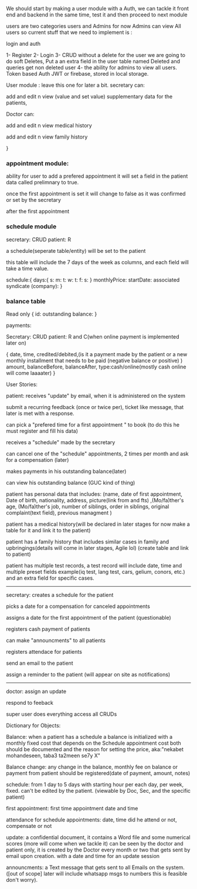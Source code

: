 We should start by making a user module with a Auth, we can tackle it front end and backend in the same time, test it and then proceed to next module 

users are two categories users and Admins for now Admins can view All users so current stuff that we need to implement is :

login and auth

1- Register
2- Login
3- CRUD without a delete for the user we are going to do soft Deletes, Put a an extra field in the user table named Deleted and queries get non deleted user
4- the ability for admins to view all users.
 Token based Auth JWT or firebase, stored in local storage.
 
 
 
 
 User module :
leave this one for later a bit.
secretary can:

add and edit n view (value and set value) supplementary data for the patients,

Doctor can:

add and edit n view medical history

add and edit n view family history 

}


### appointment module: 

ability for user to add a prefered appointment it will set a field in the patient data called prelimnary to true.

once the first appointment is set it will change to false as it was confirmed or set by the secretary 

after the first appointment




### schedule module 

secretary: CRUD
patient: R

a schedule(seperate table/entity) will be set to the patient 

this table will include the 7 days of the week as columns, and each field will take a time value.

schedule:{
 days:{
       s:
       m:
       t:
       w:
       t:
       f:
       s:
       }
monthlyPrice:
startDate:
associated syndicate (company):
}


### balance table 
Read only
{
id:
outstanding balance:
}



payments:

Secretary: CRUD
patient: R and C(when online payment is implemented later on)

{
    date,
    time,
    credited/debited,(is it a payment made by the patient or a new monthly installment that needs to be paid  (negative balance or positive) )
    amount,
    balanceBefore,
    balanceAfter,
    type:cash/online(mostly cash online will come laaaater)
}







User Stories:

patient: receives "update" by email, when it is administered on the system

submit a recurring feedback (once or twice per), ticket like message, that later is met with a response. 

can pick a "prefered time for a first appointment " to book (to do this he must register and fill his data)

receives a "schedule" made by the secretary

can cancel one of the "schedule" appointments, 2 times per month and ask for a compensation (later)
 
makes payments in his outstanding balance(later)

can view his outstanding balance (GUC kind of thing)

patient has personal data that includes: (name, date of first appointment, Date of birth, nationality, address, picture(link from and fts)
,(Mo/fa)ther's age, (Mo/fa)ther's job, number of siblings, order in siblings, original complaint(text field), previous managment )

patient has a medical history(will be declared in later stages for now make a table for it and link it to the patient)

patient has a family history that includes similar cases in family and upbringings(details will come in later stages, Agile lol) (create table and link to patient)

patient has multiple test records, a test record will include date, time and multiple preset fields example(iq test, lang test, cars, gelium, conors, etc.) and an extra field for specific cases.



--------------------------------------------------------------------------
secretary: creates a schedule for the patient

picks a date for a compensation for canceled appointments

assigns a date for the first appointment of the patient (questionable)

registers cash payment of patients

can make "announcments" to all patients 

registers attendace for patients 

send an email to the patient

assign a reminder to the patient (will appear on site as notifications)


-----------------------------------------------------------
doctor: assign an update 

respond to feeback

super user does everything access all CRUDs





Dictionary for Objects:

Balance: when a patient has a schedule a balance is initialized with a monthly fixed cost that depends on the Schedule appointment cost both should be documented
and the reason for setting the price, aka:"nekabet mohandeseen, taba3 ta2meen se7y X"

Balance change: any change in the balance, monthly fee on balance or payment from patient should be registered(date of payment, amount, notes)

schedule: from 1 day to 5 days with starting hour per each day, per week, fixed. can't be edited by the patient. (viewable by Doc, Sec, and the specific patient)

first appointment: first time appointment date and time

attendance for schedule appointments: date, time did he attend or not, compensate or not

update: a confidential document, it contains a Word file and some numerical scores (more will come when we tackle it) can be seen by the doctor and patient only, it is created by the Doctor every month or two that gets sent by email upon creation. with a date and time for an update session

announcments: a Text message that gets sent to all Emails on the system. ([out of scope] later will include whatsapp msgs to numbers this is feasible don't worry).

